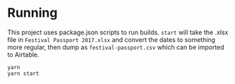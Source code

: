 # Running

This project uses package.json scripts to run builds. `start` will
take the .xlsx file in `Festival Passport 2017.xlsx` and convert the
dates to something more regular, then dump as `festival-passport.csv`
which can be imported to Airtable.

```
yarn
yarn start
```
